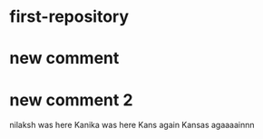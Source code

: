 # first-repository
# new comment
# new comment 2
nilaksh was here
Kanika was here 
Kans again
Kansas agaaaainnn


